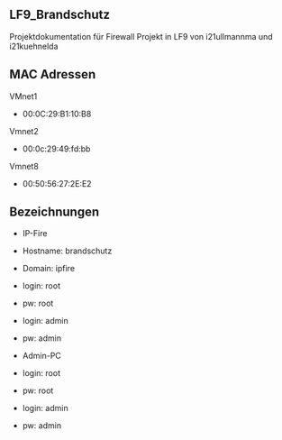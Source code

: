 ## LF9_Brandschutz

Projektdokumentation für Firewall Projekt in LF9 von i21ullmannma und i21kuehnelda

## MAC Adressen

VMnet1
* 00:0C:29:B1:10:B8

Vmnet2
* 00:0c:29:49:fd:bb

Vmnet8
* 00:50:56:27:2E:E2

## Bezeichnungen

* IP-Fire
- Hostname: brandschutz
- Domain: ipfire

- login: root
- pw: root

- login: admin
- pw: admin

* Admin-PC

- login: root
- pw: root

- login: admin
- pw: admin
